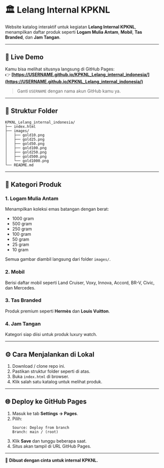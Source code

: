 # 🏛️ Lelang Internal KPKNL

Website katalog interaktif untuk kegiatan **Lelang Internal KPKNL**, menampilkan daftar produk seperti **Logam Mulia Antam**, **Mobil**, **Tas Branded**, dan **Jam Tangan**.

---

## 🚀 Live Demo
Kamu bisa melihat situsnya langsung di GitHub Pages:  
👉 **[https://USERNAME.github.io/KPKNL_Lelang_internal_indonesia/](https://USERNAME.github.io/KPKNL_Lelang_internal_indonesia/)**

> Ganti `USERNAME` dengan nama akun GitHub kamu ya.

---

## 🧭 Struktur Folder
```
KPKNL_Lelang_internal_indonesia/
├── index.html
├── images/
│   ├── gold10.png
│   ├── gold25.png
│   ├── gold50.png
│   ├── gold100.png
│   ├── gold250.png
│   ├── gold500.png
│   └── gold1000.png
└── README.md
```

---

## 💎 Kategori Produk

### 1. Logam Mulia Antam
Menampilkan koleksi emas batangan dengan berat:
- 1000 gram  
- 500 gram  
- 250 gram  
- 100 gram  
- 50 gram  
- 25 gram  
- 10 gram  

Semua gambar diambil langsung dari folder `images/`.

### 2. Mobil
Berisi daftar mobil seperti Land Cruiser, Voxy, Innova, Accord, BR-V, Civic, dan Mercedes.

### 3. Tas Branded
Produk premium seperti **Hermès** dan **Louis Vuitton**.

### 4. Jam Tangan
Kategori siap diisi untuk produk luxury watch.

---

## ⚙️ Cara Menjalankan di Lokal
1. Download / clone repo ini.  
2. Pastikan struktur folder seperti di atas.  
3. Buka `index.html` di browser.  
4. Klik salah satu katalog untuk melihat produk.

---

## 🌐 Deploy ke GitHub Pages
1. Masuk ke tab **Settings → Pages**.  
2. Pilih:
   ```
   Source: Deploy from branch
   Branch: main / (root)
   ```
3. Klik **Save** dan tunggu beberapa saat.  
4. Situs akan tampil di URL GitHub Pages.

---

🧩 **Dibuat dengan cinta untuk internal KPKNL.**
